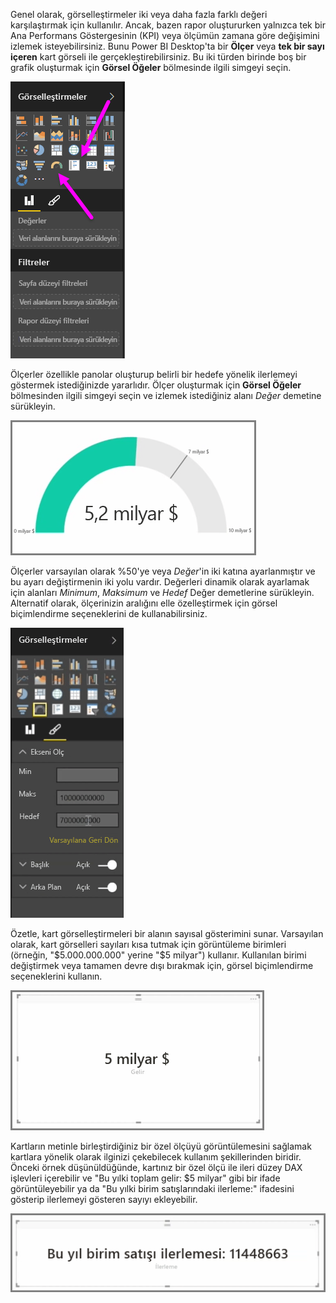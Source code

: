 Genel olarak, görselleştirmeler iki veya daha fazla farklı değeri karşılaştırmak için kullanılır. Ancak, bazen rapor oluştururken yalnızca tek bir Ana Performans Göstergesinin (KPI) veya ölçümün zamana göre değişimini izlemek isteyebilirsiniz. Bunu Power BI Desktop'ta bir **Ölçer** veya **tek bir sayı içeren** kart görseli ile gerçekleştirebilirsiniz. Bu iki türden birinde boş bir grafik oluşturmak için **Görsel Öğeler** bölmesinde ilgili simgeyi seçin.

![](media/3-9-create-gauges-cards/3-9_1.png)

Ölçerler özellikle panolar oluşturup belirli bir hedefe yönelik ilerlemeyi göstermek istediğinizde yararlıdır. Ölçer oluşturmak için **Görsel Öğeler** bölmesinden ilgili simgeyi seçin ve izlemek istediğiniz alanı *Değer* demetine sürükleyin.

![](media/3-9-create-gauges-cards/3-9_1a.png)

Ölçerler varsayılan olarak %50'ye veya *Değer*'in iki katına ayarlanmıştır ve bu ayarı değiştirmenin iki yolu vardır. Değerleri dinamik olarak ayarlamak için alanları *Minimum*, *Maksimum* ve *Hedef* Değer demetlerine sürükleyin. Alternatif olarak, ölçerinizin aralığını elle özelleştirmek için görsel biçimlendirme seçeneklerini de kullanabilirsiniz.

![](media/3-9-create-gauges-cards/3-9_2.png)

Özetle, kart görselleştirmeleri bir alanın sayısal gösterimini sunar. Varsayılan olarak, kart görselleri sayıları kısa tutmak için görüntüleme birimleri (örneğin, "$5.000.000.000" yerine "$5 milyar") kullanır. Kullanılan birimi değiştirmek veya tamamen devre dışı bırakmak için, görsel biçimlendirme seçeneklerini kullanın.

![](media/3-9-create-gauges-cards/3-9_3.png)

Kartların metinle birleştirdiğiniz bir özel ölçüyü görüntülemesini sağlamak kartlara yönelik olarak ilginizi çekebilecek kullanım şekillerinden biridir. Önceki örnek düşünüldüğünde, kartınız bir özel ölçü ile ileri düzey DAX işlevleri içerebilir ve "Bu yılki toplam gelir: $5 milyar" gibi bir ifade görüntüleyebilir ya da "Bu yılki birim satışlarındaki ilerleme:" ifadesini gösterip ilerlemeyi gösteren sayıyı ekleyebilir.

![](media/3-9-create-gauges-cards/3-9_4.png)

